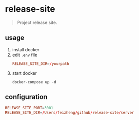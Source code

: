 # release-site
> Project release site.

## usage
1. install docker
2. edit `.env` file
   ```conf
   RELEASE_SITE_DIR=/yourpath
   ```
3. start docker
   ```shell
   docker-compose up -d
   ```

## configuration
```conf
RELEASE_SITE_PORT=3001
RELEASE_SITE_DIR=/Users/feizheng/github/release-site/server
```
